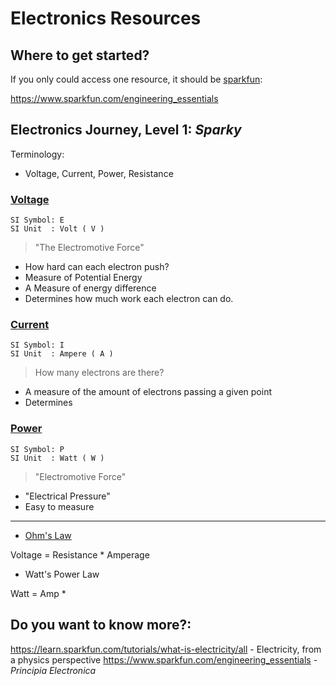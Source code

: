 # Electronics Resources
## Where to get started?

If you only could access one resource, it should be [sparkfun](/sparkfun):

https://www.sparkfun.com/engineering_essentials

## Electronics Journey, Level 1: *Sparky*

Terminology:
  - Voltage, Current, Power, Resistance

### [Voltage](voltage)
```
SI Symbol: E
SI Unit  : Volt ( V )
```
>"The Electromotive Force"
- How hard can each electron push?
- Measure of Potential Energy
- A Measure of energy difference
- Determines how much work each electron can do.


### [Current](current)
```
SI Symbol: I
SI Unit  : Ampere ( A )
```
> How many electrons are there?

- A measure of the amount of electrons passing a given point
- Determines 

### [Power](power)
```
SI Symbol: P
SI Unit  : Watt ( W )
```
>"Electromotive Force"
- "Electrical Pressure"
- Easy to measure


---


- [Ohm's Law](ohms-law)

Voltage = Resistance * Amperage 

- Watt's Power Law

Watt = Amp *


## Do you want to know more?:  
https://learn.sparkfun.com/tutorials/what-is-electricity/all - Electricity, from a physics perspective
https://www.sparkfun.com/engineering_essentials - *Principia Electronica*
